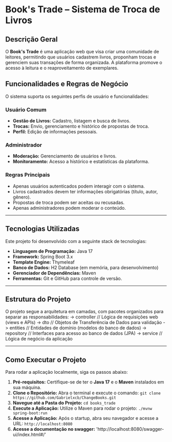 # Book's Trade – Sistema de Troca de Livros

## Descrição Geral

O **Book's Trade** é uma aplicação web que visa criar uma comunidade de leitores, permitindo que usuários cadastrem livros, proponham trocas e gerenciem suas transações de forma organizada. A plataforma promove o acesso à leitura e o reaproveitamento de exemplares.

## Funcionalidades e Regras de Negócio

O sistema suporta os seguintes perfis de usuário e funcionalidades:

### Usuário Comum
- **Gestão de Livros:** Cadastro, listagem e busca de livros.
- **Trocas:** Envio, gerenciamento e histórico de propostas de troca.
- **Perfil:** Edição de informações pessoais.

### Administrador
- **Moderação:** Gerenciamento de usuários e livros.
- **Monitoramento:** Acesso a histórico e estatísticas da plataforma.

### Regras Principais
- Apenas usuários autenticados podem interagir com o sistema.
- Livros cadastrados devem ter informações obrigatórias (título, autor, gênero).
- Propostas de troca podem ser aceitas ou recusadas.
- Apenas administradores podem moderar o conteúdo.

---

## Tecnologias Utilizadas

Este projeto foi desenvolvido com a seguinte stack de tecnologias:

- **Linguagem de Programação:** Java 17
- **Framework:** Spring Boot 3.x
- **Template Engine:** Thymeleaf
- **Banco de Dados:** H2 Database (em memória, para desenvolvimento)
- **Gerenciador de Dependências:** Maven
- **Ferramentas:** Git e GitHub para controle de versão.

---

## Estrutura do Projeto

O projeto segue a arquitetura em camadas, com pacotes organizados para separar as responsabilidades:
-> controller           // Lógica de requisições web (views e APIs)
-> dto                  // Objetos de Transferência de Dados para validação
-> entities             // Entidades de domínio (modelos do banco de dados)
-> repository           // Interfaces para acesso ao banco de dados (JPA)
-> service              // Lógica de negócio da aplicação

---

## Como Executar o Projeto

Para rodar a aplicação localmente, siga os passos abaixo:

1.  **Pré-requisitos:** Certifique-se de ter o **Java 17** e o **Maven** instalados em sua máquina.
2.  **Clone o Repositório:** Abra o terminal e execute o comando:
    `git clone https://github.com/Gabrielxcb/ChangeBooks.git`
3.  **Navegue até a Pasta do Projeto:**
    `cd books_trade`
4.  **Execute a Aplicação:** Utilize o Maven para rodar o projeto:
    `./mvnw spring-boot:run`
5.  **Acesse a Aplicação:** Após o startup, abra seu navegador e acesse a URL:
    `http://localhost:8080`
6.  **Acesse a documentação no swagger:**
   'http://localhost:8080/swagger-ui/index.html#/' 
